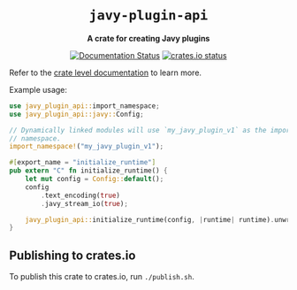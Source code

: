 <div align="center">
  <h1><code>javy-plugin-api</code></h1>
  <p>
    <strong>A crate for creating Javy plugins</strong>
  </p>
  <p>
    <a href="https://docs.rs/javy-plugin-api"><img src="https://docs.rs/javy-plugin-api/badge.svg" alt="Documentation Status" /></a>
    <a href="https://crates.io/crates/javy-plugin-api"><img src="https://img.shields.io/crates/v/javy-plugin-api.svg" alt="crates.io status" /></a>
  </p>
</div>

Refer to the [crate level documentation](https://docs.rs/javy-plugin-api) to learn more.

Example usage:

```rust
use javy_plugin_api::import_namespace;
use javy_plugin_api::javy::Config;

// Dynamically linked modules will use `my_javy_plugin_v1` as the import
// namespace.
import_namespace!("my_javy_plugin_v1");

#[export_name = "initialize_runtime"]
pub extern "C" fn initialize_runtime() {
    let mut config = Config::default();
    config
        .text_encoding(true)
        .javy_stream_io(true);

    javy_plugin_api::initialize_runtime(config, |runtime| runtime).unwrap();
}
```

## Publishing to crates.io

To publish this crate to crates.io, run `./publish.sh`.
